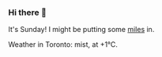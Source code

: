 ### Hi there :wave:

It's Sunday! I might be putting some [miles](https://www.strava.com/athletes/889963) in.

Weather in Toronto: mist, at +1°C.
